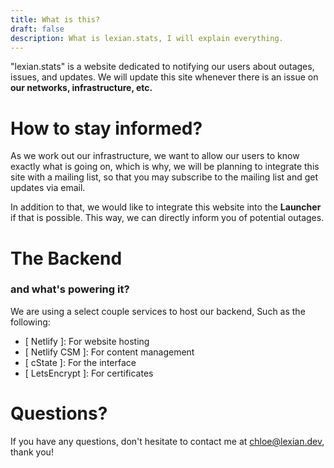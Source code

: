 ```yaml
---
title: What is this?
draft: false
description: What is lexian.stats, I will explain everything.
---
```

"lexian.stats" is a website dedicated to notifying our users about outages, issues, and updates. We will update this site whenever there is an issue on <b>our networks, infrastructure, etc.</b>

# How to stay informed?
As we work out our infrastructure, we want to allow our users to know exactly what is going on, which is why, we will be planning to integrate this site with a mailing list, so that you may subscribe to the mailing list and get updates via email.

In addition to that, we would like to integrate this website into the <b>Launcher</b> if that is possible. This way, we can directly inform you of potential outages.

# The Backend
### and what's powering it?
We are using a select couple services to host our backend, Such as the following:
- [ Netlify ]: For website hosting
- [ Netlify CSM ]: For content management
- [ cState ]: For the interface
- [ LetsEncrypt ]: For certificates

# Questions?
If you have any questions, don't hesitate to contact me at chloe@lexian.dev, thank you!